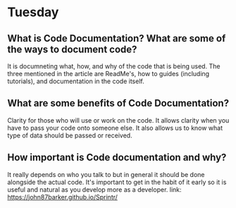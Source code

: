 # Tuesday

## What is Code Documentation? What are some of the ways to document code?
It is documneting what, how, and why of the code that is being used. The three mentioned in the article are ReadMe's, how to guides (including tutorials), and documentation in the code itself.
## What are some benefits of Code Documentation?
Clarity for those who will use or work on the code. It allows clarity when you have to pass your code onto someone else. It also allows us to know what type of data should be passed or received.
## How important is Code documentation and why?
It really depends on who you talk to but in general it should be done alongside the actual code. It's important to get in the habit of it early so it is useful and natural as you develop more as a developer.
link: https://john87barker.github.io/Sprintr/